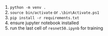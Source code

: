 1. `python -m venv .`
2. `source bin/activate` or `.\bin\Activate.ps1`
3. `pip install -r requirements.txt`
4. ensure jupyter notebook installed
5. run the last cell of `resnet50.ipynb` for training
